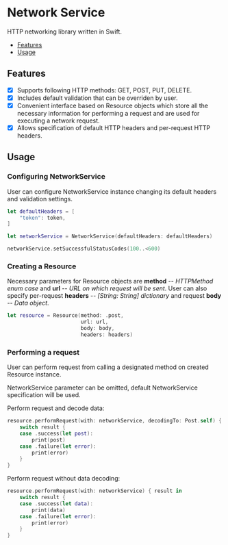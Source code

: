 # Network Service

HTTP networking library written in Swift.

- [Features](#features)
- [Usage](#usage)

## Features

- [x] Supports following HTTP methods: GET, POST, PUT, DELETE.
- [x] Includes default validation that can be overriden by user.
- [x] Convenient interface based on Resource objects which store all the necessary information for performing a request and are used for executing a network request.
- [x] Allows specification of default HTTP headers and per-request HTTP headers.

## Usage

### Configuring NetworkService

User can configure NetworkService instance changing its default headers and validation settings.


```swift
let defaultHeaders = [
    "token": token,
]

let networkService = NetworkService(defaultHeaders: defaultHeaders)

networkService.setSuccessfulStatusCodes(100..<600)
```

### Creating a Resource

Necessary parameters for Resource objects are **method** -- *HTTPMethod enum case* and **url** -- *URL on which request will be sent*. User can also specify per-request **headers** -- *[String: String] dictionary* and request **body** -- *Data object*.

```swift
let resource = Resource(method: .post,
                        url: url,
                        body: body,
                        headers: headers)
```

### Performing a request

User can perform request from calling a designated method on created Resource instance.

NetworkService parameter can be omitted, default NetworkService specification will be used.

Perform request and decode data:

```swift
resource.performRequest(with: networkService, decodingTo: Post.self) { result in
    switch result {
    case .success(let post):
        print(post)
    case .failure(let error):
        print(error)
    }
}
```

Perform request without data decoding:

```swift
resource.performRequest(with: networkService) { result in
    switch result {
    case .success(let data):
        print(data)
    case .failure(let error):
        print(error)
    }
}
```

